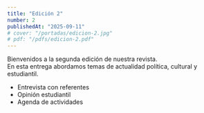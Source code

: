 ```yaml
---
title: "Edición 2"
number: 2
publishedAt: "2025-09-11"
# cover: "/portadas/edicion-2.jpg"
# pdf: "/pdfs/edicion-2.pdf"
---
```


Bienvenidos a la segunda edición de nuestra revista.  
En esta entrega abordamos temas de actualidad política, cultural y estudiantil.

- Entrevista con referentes
- Opinión estudiantil
- Agenda de actividades
